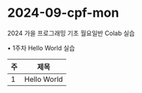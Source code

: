 # 2024-09-cpf-mon
2024 가을 프로그래밍 기초 월요일반 Colab 실습

• 1주차 Hello World 실습

| 주 | 제목 |
|-----|-----|
| 1 | Hello World |
